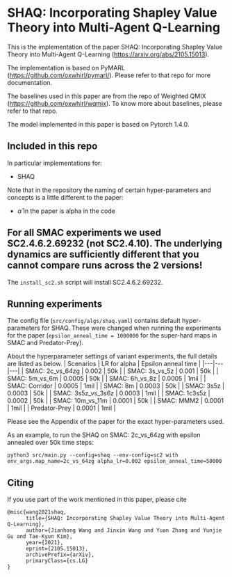 # SHAQ: Incorporating Shapley Value Theory into Multi-Agent Q-Learning

This is the implementation of the paper SHAQ: Incorporating Shapley Value Theory into Multi-Agent Q-Learning (https://arxiv.org/abs/2105.15013).

The implementation is based on PyMARL (https://github.com/oxwhirl/pymarl/). Please refer to that repo for more documentation.

The baselines used in this paper are from the repo of Weighted QMIX (https://github.com/oxwhirl/wqmix). To know more about baselines, please refer to that repo.

The model implemented in this paper is based on Pytorch 1.4.0.

## Included in this repo

In particular implementations for:
- SHAQ

Note that in the repository the naming of certain hyper-parameters and concepts is a little different to the paper:
- $\hat{\alpha}$ in the paper is alpha in the code

## For all SMAC experiments we used SC2.4.6.2.69232 (not SC2.4.10). The underlying dynamics are sufficiently different that you **cannot** compare runs across the 2 versions!
The `install_sc2.sh` script will install SC2.4.6.2.69232.

## Running experiments
The config file (`src/config/algs/shaq.yaml`) contains default hyper-parameters for SHAQ.
These were changed when running the experiments for the paper (`epsilon_anneal_time = 1000000` for the super-hard maps in SMAC and Predator-Prey).

About the hyperparameter settings of variant experiments, the full details are listed as below.
|  Scenarios | LR for alpha | Epsilon anneal time |
|---|---|---|
| SMAC: 2c_vs_64zg | 0.002 | 50k |
| SMAC: 3s_vs_5z | 0.001 | 50k |
| SMAC: 5m_vs_6m | 0.0005 | 50k |
| SMAC: 6h_vs_8z | 0.0005 | 1mil |
| SMAC: Corridor | 0.0005 | 1mil |
| SMAC: 8m   | 0.0003 | 50k |
| SMAC: 3s5z | 0.0003 | 50k |
| SMAC: 3s5z_vs_3s6z | 0.0003 | 1mil |
| SMAC: 1c3s5z | 0.0002 | 50k |
| SMAC: 10m_vs_11m | 0.0001 | 50k |
| SMAC: MMM2 | 0.0001 | 1mil |
| Predator-Prey | 0.0001 | 1mil |

Please see the Appendix of the paper for the exact hyper-parameters used.

As an example, to run the SHAQ on SMAC: 2c_vs_64zg with epsilon annealed over 50k time steps:
```shell
python3 src/main.py --config=shaq --env-config=sc2 with env_args.map_name=2c_vs_64zg alpha_lr=0.002 epsilon_anneal_time=50000
```

## Citing
If you use part of the work mentioned in this paper, please cite
```
@misc{wang2021shaq,
      title={SHAQ: Incorporating Shapley Value Theory into Multi-Agent Q-Learning}, 
      author={Jianhong Wang and Jinxin Wang and Yuan Zhang and Yunjie Gu and Tae-Kyun Kim},
      year={2021},
      eprint={2105.15013},
      archivePrefix={arXiv},
      primaryClass={cs.LG}
}
```
